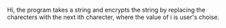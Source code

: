 Hi, the program takes a string and encrypts the string by replacing the charecters with the next ith charecter, where the value of i is user's choise.
